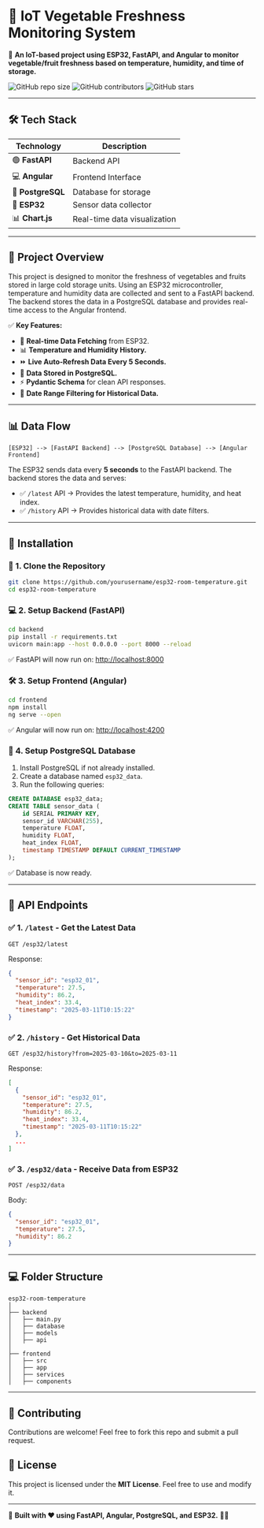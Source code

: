 # 📡 IoT Vegetable Freshness Monitoring System

🚀 **An IoT-based project using ESP32, FastAPI, and Angular to monitor vegetable/fruit freshness based on temperature, humidity, and time of storage.**

![GitHub repo size](https://img.shields.io/github/repo-size/subhro-ai/esp32-angular-vegetable-freshness-monitoring-system)
![GitHub contributors](https://img.shields.io/github/contributors/subhro-ai/esp32-angular-vegetable-freshness-monitoring-system)
![GitHub stars](https://img.shields.io/github/stars/subhro-ai/esp32-angular-vegetable-freshness-monitoring-system)

---

## 🛠 Tech Stack

| Technology     | Description                |
|----------------|---------------------------|
| 🟢 **FastAPI**  | Backend API                |
| 💻 **Angular**  | Frontend Interface         |
| 💽 **PostgreSQL** | Database for storage      |
| 📡 **ESP32**    | Sensor data collector      |
| 📊 **Chart.js** | Real-time data visualization |

---

## 📜 Project Overview
This project is designed to monitor the freshness of vegetables and fruits stored in large cold storage units. Using an ESP32 microcontroller, temperature and humidity data are collected and sent to a FastAPI backend. The backend stores the data in a PostgreSQL database and provides real-time access to the Angular frontend.

✅ **Key Features:**
- 📡 **Real-time Data Fetching** from ESP32.
- 📊 **Temperature and Humidity History.**
- ⏩ **Live Auto-Refresh Data Every 5 Seconds.**
- 💽 **Data Stored in PostgreSQL.**
- ⚡ **Pydantic Schema** for clean API responses.
- 📅 **Date Range Filtering for Historical Data.**

---

## 📊 Data Flow
```text
[ESP32] --> [FastAPI Backend] --> [PostgreSQL Database] --> [Angular Frontend]
```

The ESP32 sends data every **5 seconds** to the FastAPI backend. The backend stores the data and serves:
- ✅ `/latest` API → Provides the latest temperature, humidity, and heat index.
- ✅ `/history` API → Provides historical data with date filters.

---

## 💾 Installation

### 🚀 1. Clone the Repository
```bash
git clone https://github.com/yourusername/esp32-room-temperature.git
cd esp32-room-temperature
```

### 💻 2. Setup Backend (FastAPI)
```bash
cd backend
pip install -r requirements.txt
uvicorn main:app --host 0.0.0.0 --port 8000 --reload
```

✅ FastAPI will now run on: [http://localhost:8000](http://localhost:8000)

### 🛠 3. Setup Frontend (Angular)
```bash
cd frontend
npm install
ng serve --open
```

✅ Angular will now run on: [http://localhost:4200](http://localhost:4200)

### 💽 4. Setup PostgreSQL Database
1. Install PostgreSQL if not already installed.
2. Create a database named `esp32_data`.
3. Run the following queries:
```sql
CREATE DATABASE esp32_data;
CREATE TABLE sensor_data (
    id SERIAL PRIMARY KEY,
    sensor_id VARCHAR(255),
    temperature FLOAT,
    humidity FLOAT,
    heat_index FLOAT,
    timestamp TIMESTAMP DEFAULT CURRENT_TIMESTAMP
);
```

✅ Database is now ready.

---

## 📡 API Endpoints
### ✅ 1. `/latest` - Get the Latest Data
```shell
GET /esp32/latest
```
Response:
```json
{
  "sensor_id": "esp32_01",
  "temperature": 27.5,
  "humidity": 86.2,
  "heat_index": 33.4,
  "timestamp": "2025-03-11T10:15:22"
}
```

### ✅ 2. `/history` - Get Historical Data
```shell
GET /esp32/history?from=2025-03-10&to=2025-03-11
```
Response:
```json
[
  {
    "sensor_id": "esp32_01",
    "temperature": 27.5,
    "humidity": 86.2,
    "heat_index": 33.4,
    "timestamp": "2025-03-11T10:15:22"
  },
  ...
]
```

### ✅ 3. `/esp32/data` - Receive Data from ESP32
```shell
POST /esp32/data
```
Body:
```json
{
  "sensor_id": "esp32_01",
  "temperature": 27.5,
  "humidity": 86.2
}
```

---

## 💻 Folder Structure
```text
esp32-room-temperature
│
├── backend
│   ├── main.py
│   ├── database
│   ├── models
│   ├── api
│
├── frontend
│   ├── src
│   ├── app
│   ├── services
│   ├── components
```

---

## 🤝 Contributing
Contributions are welcome! Feel free to fork this repo and submit a pull request.

## 📜 License
This project is licensed under the **MIT License**. Feel free to use and modify it.

---

💯 **Built with ❤️ using FastAPI, Angular, PostgreSQL, and ESP32.** 🚀😎

